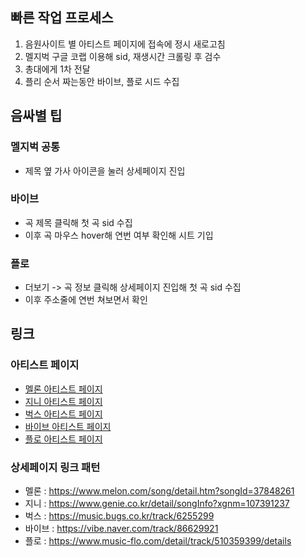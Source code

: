 ## 빠른 작업 프로세스
1. 음원사이트 별 아티스트 페이지에 접속에 정시 새로고침
2. 멜지벅 구글 코랩 이용해 sid, 재생시간 크롤링 후 검수
3. 총대에게 1차 전달
4. 플리 순서 짜는동안 바이브, 플로 시드 수집

## 음싸별 팁
### 멜지벅 공통
- 제목 옆 가사 아이콘을 눌러 상세페이지 진입

### 바이브
- 곡 제목 클릭해 첫 곡 sid 수집
- 이후 곡 마우스 hover해 연번 여부 확인해 시트 기입
### 플로
- 더보기 -> 곡 정보 클릭해 상세페이지 진입해 첫 곡 sid 수집
- 이후 주소줄에 연번 쳐보면서 확인

## 링크
### 아티스트 페이지
- [멜론 아티스트 페이지](https://www.melon.com/artist/album.htm?artistId=1865635)
- [지니 아티스트 페이지](https://www.genie.co.kr/detail/artistAlbum?xxnm=80587001)
- [벅스 아티스트 페이지](https://music.bugs.co.kr/artist/80288337)
- [바이브 아티스트 페이지](https://vibe.naver.com/artist/1750000/albums)
- [플로 아티스트 페이지](https://www.music-flo.com/detail/artist/80288337/album?sortType=RECENT&roleType=RELEASE)

### 상세페이지 링크 패턴
- 멜론 : https://www.melon.com/song/detail.htm?songId=37848261
- 지니 : https://www.genie.co.kr/detail/songInfo?xgnm=107391237
- 벅스 : https://music.bugs.co.kr/track/6255299
- 바이브 : https://vibe.naver.com/track/86629921
- 플로 : https://www.music-flo.com/detail/track/510359399/details

